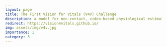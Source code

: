 ```yaml
---
layout: page
title: The First Vision for Vitals (V4V) Challenge
description: a model for non-contact, video-based physiological estimation for the First Vision for Vitals Challenge, raking 4th place 
redirect: https://vision4vitals.github.io/
img: assets/img/v4v.jpg
importance: 1
category: 3
---
```

